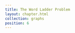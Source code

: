 ```yaml
---
title: The Word Ladder Problem
layout: chapter.html
collection: graphs
position: 6
---
```


<!-- litpy graphs/word_ladder.py -->
